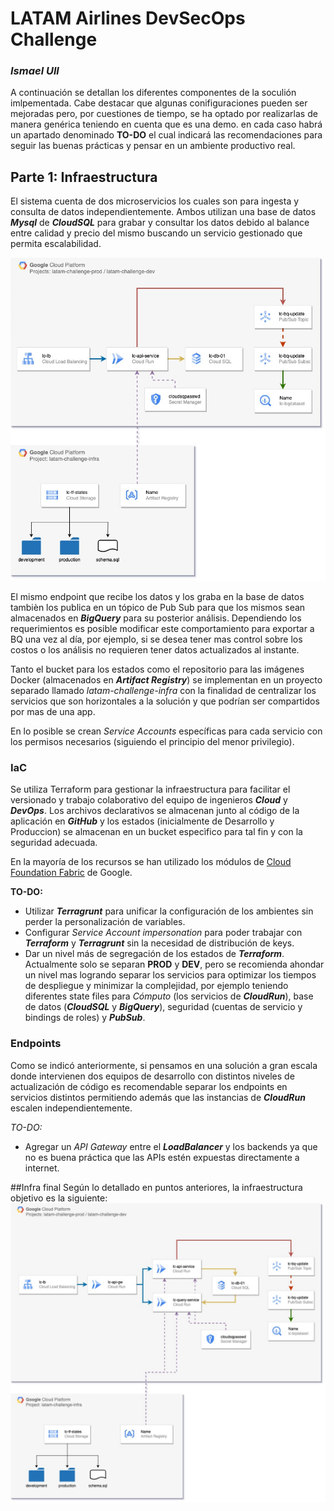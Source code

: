# LATAM Airlines DevSecOps Challenge
### _Ismael Ull_
A continuación se detallan los diferentes componentes de la soculión imlpementada. Cabe destacar que algunas conifiguraciones pueden ser mejoradas pero, por cuestiones de tiempo, se ha optado por realizarlas de manera genérica teniendo en cuenta que es una demo. en cada caso habrá un apartado denominado **TO-DO** el cual indicará las recomendaciones para seguir las buenas prácticas y pensar en un ambiente productivo real.

## Parte 1: Infraestructura

El sistema cuenta de dos microservicios los cuales son para ingesta y consulta de datos independientemente. Ambos utilizan una base de datos ***Mysql*** de ***CloudSQL*** para grabar y consultar los datos debido al balance entre calidad y precio del mismo buscando un servicio gestionado que permita escalabilidad.

![Infra](assets/lc-infra-actual.jpg)

El mismo endpoint que recibe los datos y los graba en la base de datos tambièn los publica en un tópico de Pub Sub para que los mismos sean almacenados en ***BigQuery*** para su posterior análisis.
Dependiendo los requerimientos es posible modificar este comportamiento para exportar a BQ una vez al día, por ejemplo, si se desea tener mas control sobre los costos o los análisis no requieren tener datos actualizados al instante.

Tanto el bucket para los estados como el repositorio para las imágenes Docker (almacenados en ***Artifact Registry***) se implementan en un proyecto separado llamado _latam-challenge-infra_ con la finalidad de centralizar los servicios que son horizontales a la solución y que podrían ser compartidos por mas de una app.

En lo posible se crean *Service Accounts* específicas para cada servicio con los permisos necesarios (siguiendo el principio del menor privilegio).

### IaC

Se utiliza Terraform para gestionar la infraestructura para facilitar el versionado y trabajo colaborativo del equipo de ingenieros ***Cloud*** y ***DevOps***. Los archivos declarativos se almacenan junto al código de la aplicación en ***GitHub*** y los estados (inicialmente de Desarrollo y Produccion) se almacenan en un bucket especìfico para tal fin y con la seguridad adecuada.

En la mayoría de los recursos se han utilizado los módulos de [Cloud Foundation Fabric](https://cloud.google.com/foundation-toolkit) de Google.

**TO-DO:**
- Utilizar ***Terragrunt*** para unificar la configuración de los ambientes sin perder la personalización de variables.
- Configurar _Service Account impersonation_ para poder trabajar con ***Terraform*** y ***Terragrunt*** sin la necesidad de distribución de keys.
- Dar un nivel más de segregación de los estados de ***Terraform***. Actualmente solo se separan **PROD** y **DEV**, pero se recomienda ahondar un nivel mas logrando separar los servicios para optimizar los tiempos de despliegue y minimizar la complejidad, por ejemplo teniendo diferentes state files para *Cómputo* (los servicios de ***CloudRun***), base de datos (***CloudSQL*** y ***BigQuery***), seguridad (cuentas de servicio y bindings de roles) y ***PubSub***.

### Endpoints
Como se indicó anteriormente, si pensamos en una solución a gran escala donde intervienen dos equipos de desarrollo con distintos niveles de actualización de código es recomendable separar los endpoints en servicios distintos permitiendo además que las instancias de ***CloudRun*** escalen independientemente.

**TO-DO*:*
- Agregar un *API Gateway* entre el ***LoadBalancer*** y los backends ya que no es buena práctica que las APIs estén expuestas directamente a internet.

##Infra final
Según lo detallado en puntos anteriores, la infraestructura objetivo es la siguiente:
![Infra](assets/lc-infra-target.jpg)
